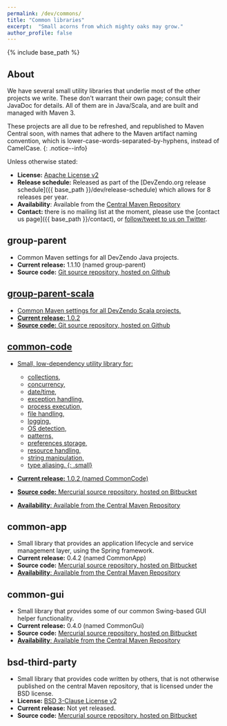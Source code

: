 ```yaml
---
permalink: /dev/commons/
title: "Common libraries"
excerpt:  "Small acorns from which mighty oaks may grow."
author_profile: false
---
```


{% include base_path %}

## About
We have several small utility libraries that underlie most of the other projects we write.
These don't warrant their own page; consult their JavaDoc for details.
All of them are in Java/Scala, and are built and managed with Maven 3.

These projects are all due to be refreshed, and republished to Maven Central soon, with names that adhere to the Maven artifact naming convention, which is lower-case-words-separated-by-hyphens, instead of CamelCase.
{: .notice--info}

Unless otherwise stated:

* **License:** <a href="http://www.apache.org/licenses/LICENSE-2.0.html">Apache License v2</a>
* **Release schedule:** Released as part of the [DevZendo.org release schedule]({{ base_path }}/dev/release-schedule) which allows for 8 releases per year.
* **Availability**: Available from the <a href="http://search.maven.org/#search%7Cga%7C1%7Cg%3A%22org.devzendo%22">Central Maven Repository</a>
* **Contact:** there is no mailing list at the moment, please use the [contact us page]({{ base_path }}/contact), or <a href="http://twitter.com/devzendo">follow/tweet to us on Twitter</a>.

## group-parent
* Common Maven settings for all DevZendo Java projects.
* **Current release:** 1.1.10 (named group-parent)
* **Source code:** <a href="https://github.com/devzendo/group-parent.git">Git source repository, hosted on Github

## group-parent-scala
* Common Maven settings for all DevZendo Scala projects.
* **Current release:** 1.0.2
* **Source code:** <a href="https://github.com/devzendo/group-parent-scala.git">Git source repository, hosted on Github

## common-code
* Small, low-dependency utility library for:
  * collections, 
  * concurrency, 
  * date/time, 
  * exception handling, 
  * process execution, 
  * file handling, 
  * logging, 
  * OS detection, 
  * patterns, 
  * preferences storage, 
  * resource handling, 
  * string manipulation, 
  * type aliasing.
  {: .small}

* **Current release:** 1.0.2 (named CommonCode)
* **Source code:** <a href="https://devzendo@bitbucket.org/devzendo/common-code">Mercurial source repository, hosted on Bitbucket
* **Availability**: Available from the <a href="http://search.maven.org/#artifactdetails%7Corg.devzendo%7CCommonCode%7C1.0.2%7Cjar">Central Maven Repository</a>

## common-app
* Small library that provides an application lifecycle and service management layer, using the Spring framework.
* **Current release:** 0.4.2 (named CommonApp)
* **Source code:** <a href="https://devzendo@bitbucket.org/devzendo/common-app">Mercurial source repository, hosted on Bitbucket
* **Availability**: Available from the <a href="http://search.maven.org/#artifactdetails%7Corg.devzendo%7CCommonApp%7C0.4.2%7Cjar">Central Maven Repository</a>

## common-gui
* Small library that provides some of our common Swing-based GUI helper functionality.
* **Current release:** 0.4.0 (named CommonGui)
* **Source code:** <a href="https://devzendo@bitbucket.org/devzendo/common-gui">Mercurial source repository, hosted on Bitbucket
* **Availability**: Available from the <a href="http://search.maven.org/#artifactdetails%7Corg.devzendo%7CCommonGui%7C0.4.0%7Cjar">Central Maven Repository</a>

## bsd-third-party
* Small library that provides code written by others, that is not otherwise published on the central Maven repository, that is licensed under the BSD license.
* **License:** <a href="https://opensource.org/licenses/BSD-3-Clause">BSD 3-Clause License v2</a>
* **Current release:** Not yet released.
* **Source code:** <a href="https://devzendo@bitbucket.org/devzendo/bsd-third-party">Mercurial source repository, hosted on Bitbucket

